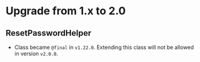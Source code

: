 # Upgrade from 1.x to 2.0

## ResetPasswordHelper

- Class became `@final` in `v1.22.0`. Extending this class will not be allowed
  in version `v2.0.0`.
